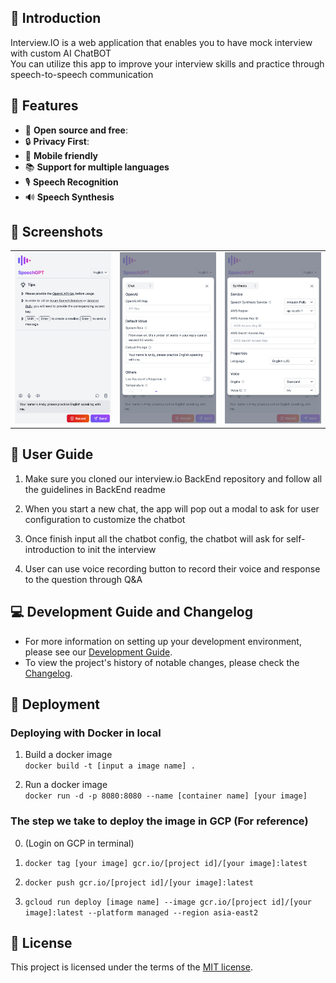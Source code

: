 ## 🌟 Introduction

Interview.IO is a web application that enables you to have mock interview with custom AI ChatBOT</br>
You can utilize this app to improve your interview skills and practice through speech-to-speech communication

## 🚀 Features

- 📖 **Open source and free**:
- 🔒 **Privacy First**:
- 📱 **Mobile friendly**
- 📚 **Support for multiple languages**
- 🎙 **Speech Recognition**
- 🔊 **Speech Synthesis**

## 📸 Screenshots

<table>
  <tr>
    <td><img src="./assets/screenshots/screenshot-1-en.png" width="360px" alt="Screenshot 1"></td>
    <td><img src="./assets/screenshots/screenshot-2-en.png" width="360px" alt="Screenshot 2"></td>
    <td><img src="./assets/screenshots/screenshot-3-en.png" width="360px" alt="Screenshot 3"></td>
  </tr>
</table>

## 📖 User Guide

1. Make sure you cloned our interview.io BackEnd repository and follow all the guidelines in BackEnd readme

2. When you start a new chat, the app will pop out a modal to ask for user configuration to customize the chatbot

3. Once finish input all the chatbot config, the chatbot will ask for self-introduction to init the interview

4. User can use voice recording button to record their voice and response to the question through Q&A

## 💻 Development Guide and Changelog

- For more information on setting up your development environment, please see our [Development Guide](./docs/developer-guide.md).
- To view the project's history of notable changes, please check the [Changelog](./CHANGELOG.md).

## 🚢 Deployment

### Deploying with Docker in local

1. Build a docker image
   <br/>
   `docker build -t [input a image name] .`

2. Run a docker image
   <br/>
   `docker run -d -p 8080:8080 --name [container name] [your image]`

### The step we take to deploy the image in GCP (For reference)

0. (Login on GCP in terminal)

1. `docker tag [your image] gcr.io/[project id]/[your image]:latest`

2. `docker push gcr.io/[project id]/[your image]:latest`

3. `gcloud run deploy [image name] --image gcr.io/[project id]/[your image]:latest --platform managed --region asia-east2`

## 📄 License

This project is licensed under the terms of the [MIT license](/LICENSE).
